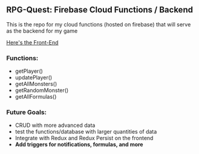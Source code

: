## RPG-Quest: Firebase Cloud Functions / Backend

This is the repo for my cloud functions (hosted on firebase) that will serve as the backend for my game

[Here's the Front-End](https://github.com/nstranquist/RPG-Quest-Part2)

### Functions:  
- getPlayer()  
- updatePlayer()  
- getAllMonsters()  
- getRandomMonster()  
- getAllFormulas()  

### Future Goals:
- CRUD with more advanced data  
- test the functions/database with larger quantities of data  
- Integrate with Redux and Redux Persist on the frontend  
- **Add triggers for notifications, formulas, and more**  
